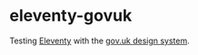 # eleventy-govuk

Testing [Eleventy](https://www.11ty.dev/) with the [gov.uk design system](https://design-system.service.gov.uk/).
